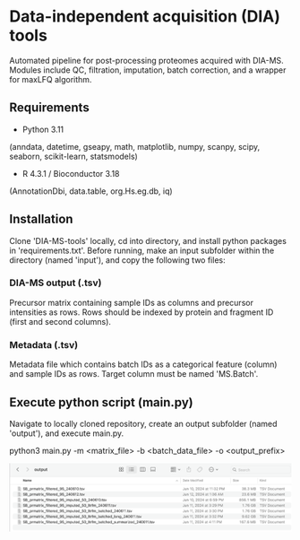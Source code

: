 # Data-independent acquisition (DIA) tools

Automated pipeline for post-processing proteomes acquired with DIA-MS. Modules include QC, filtration, imputation, batch correction, and a wrapper for maxLFQ algorithm.

## Requirements

- Python 3.11 

(anndata, datetime, gseapy, math, matplotlib, numpy, scanpy, scipy, seaborn, scikit-learn, statsmodels) 

- R 4.3.1 / Bioconductor 3.18 

(AnnotationDbi, data.table, org.Hs.eg.db, iq)

## Installation 

Clone 'DIA-MS-tools' locally, cd into directory, and install python packages in 'requirements.txt'. Before running, make an input subfolder within the directory (named 'input'), and copy the following two files:

### DIA-MS output (.tsv)

Precursor matrix containing sample IDs as columns and precursor intensities as rows. Rows should be indexed by protein and fragment ID (first and second columns). 

### Metadata (.tsv)

Metadata file which contains batch IDs as a categorical feature (column) and sample IDs as rows. Target column must be named 'MS.Batch'.

## Execute python script (main.py)

Navigate to locally cloned repository, create an output subfolder (named 'output'), and execute main.py.

python3 main.py -m <matrix_file> -b <batch_data_file> -o <output_prefix>

![output directory](https://github.com/BasuShaon/DIA-MS-tools/blob/main/screen.png)
